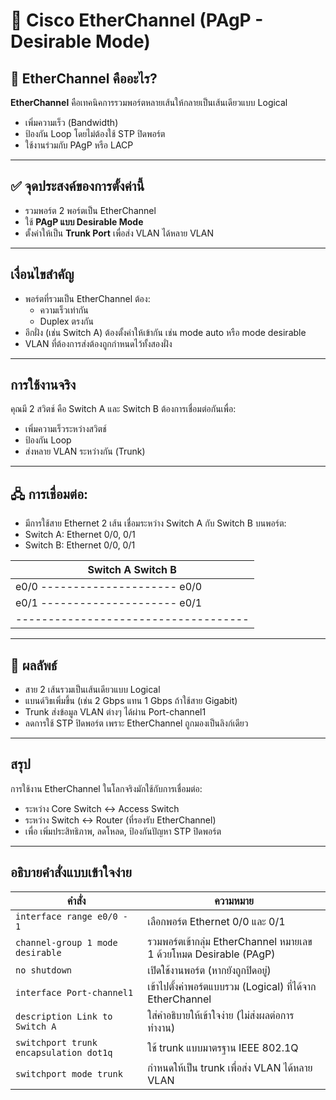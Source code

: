 # 🔗 Cisco EtherChannel (PAgP - Desirable Mode)

## 🧠 EtherChannel คืออะไร?
**EtherChannel** คือเทคนิคการรวมพอร์ตหลายเส้นให้กลายเป็นเส้นเดียวแบบ Logical  
- เพิ่มความเร็ว (Bandwidth)
- ป้องกัน Loop โดยไม่ต้องใช้ STP ปิดพอร์ต
- ใช้งานร่วมกับ PAgP หรือ LACP

---

## ✅ จุดประสงค์ของการตั้งค่านี้
- รวมพอร์ต 2 พอร์ตเป็น EtherChannel
- ใช้ **PAgP แบบ Desirable Mode**
- ตั้งค่าให้เป็น **Trunk Port** เพื่อส่ง VLAN ได้หลาย VLAN

---
 ## เงื่อนไขสำคัญ
- พอร์ตที่รวมเป็น EtherChannel ต้อง:
  - ความเร็วเท่ากัน
  - Duplex ตรงกัน
- อีกฝั่ง (เช่น Switch A) ต้องตั้งค่าให้เข้ากัน เช่น mode auto หรือ mode desirable
- VLAN ที่ต้องการส่งต้องถูกกำหนดไว้ทั้งสองฝั่ง

---
## การใช้งานจริง
คุณมี 2 สวิตช์ คือ Switch A และ Switch B ต้องการเชื่อมต่อกันเพื่อ:
- เพิ่มความเร็วระหว่างสวิตช์
- ป้องกัน Loop
- ส่งหลาย VLAN ระหว่างกัน (Trunk)

---
## 🖧 การเชื่อมต่อ:
- มีการใช้สาย Ethernet 2 เส้น เชื่อมระหว่าง Switch A กับ Switch B บนพอร์ต:
- Switch A: Ethernet 0/0, 0/1
- Switch B: Ethernet 0/0, 0/1

|Switch A                       Switch B|
| ------------------------------------ |
|e0/0  ---------------------     e0/0 |
|e0/1  ---------------------     e0/1|
| ------------------------------------ |

---
## 🎯 ผลลัพธ์
- สาย 2 เส้นรวมเป็นเส้นเดียวแบบ Logical
- แบนด์วิธเพิ่มขึ้น (เช่น 2 Gbps แทน 1 Gbps ถ้าใช้สาย Gigabit)
- Trunk ส่งข้อมูล VLAN ต่างๆ ได้ผ่าน Port-channel1
- ลดการใช้ STP ปิดพอร์ต เพราะ EtherChannel ถูกมองเป็นลิงก์เดียว

---
## สรุป
การใช้งาน EtherChannel ในโลกจริงมักใช้กับการเชื่อมต่อ:
- ระหว่าง Core Switch <-> Access Switch
- ระหว่าง Switch <-> Router (ที่รองรับ EtherChannel)
- เพื่อ เพิ่มประสิทธิภาพ, ลดโหลด, ป้องกันปัญหา STP ปิดพอร์ต

---
## อธิบายคำสั่งแบบเข้าใจง่าย
| คำสั่ง                                 | ความหมาย                                                           |
| -------------------------------------- | ------------------------------------------------------------------ |
| `interface range e0/0 - 1`             | เลือกพอร์ต Ethernet 0/0 และ 0/1                                    |
| `channel-group 1 mode desirable`       | รวมพอร์ตเข้ากลุ่ม EtherChannel หมายเลข 1 ด้วยโหมด Desirable (PAgP) |
| `no shutdown`                          | เปิดใช้งานพอร์ต (หากยังถูกปิดอยู่)                                 |
| `interface Port-channel1`              | เข้าไปตั้งค่าพอร์ตแบบรวม (Logical) ที่ได้จาก EtherChannel          |
| `description Link to Switch A`         | ใส่คำอธิบายให้เข้าใจง่าย (ไม่ส่งผลต่อการทำงาน)                     |
| `switchport trunk encapsulation dot1q` | ใช้ trunk แบบมาตรฐาน IEEE 802.1Q                                   |
| `switchport mode trunk`                | กำหนดให้เป็น trunk เพื่อส่ง VLAN ได้หลาย VLAN                      |
